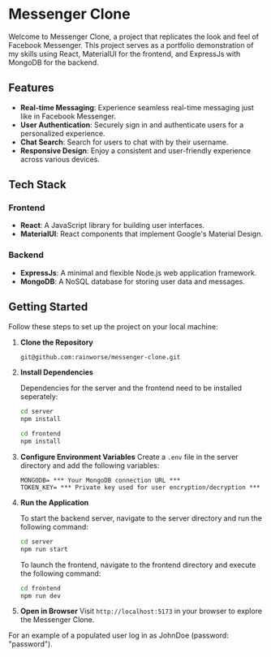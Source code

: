 # Messenger Clone

Welcome to Messenger Clone, a project that replicates the look and feel of Facebook Messenger. This project serves as a portfolio demonstration of my skills using React, MaterialUI for the frontend, and ExpressJs with MongoDB for the backend.

## Features

- **Real-time Messaging**: Experience seamless real-time messaging just like in Facebook Messenger.
- **User Authentication**: Securely sign in and authenticate users for a personalized experience.
- **Chat Search**: Search for users to chat with by their username.
- **Responsive Design**: Enjoy a consistent and user-friendly experience across various devices.

## Tech Stack

### Frontend
- **React**: A JavaScript library for building user interfaces.
- **MaterialUI**: React components that implement Google's Material Design.

### Backend
- **ExpressJs**: A minimal and flexible Node.js web application framework.
- **MongoDB**: A NoSQL database for storing user data and messages.

## Getting Started

Follow these steps to set up the project on your local machine:

1. **Clone the Repository**
   ```bash
   git@github.com:rainworse/messenger-clone.git
   ```

2. **Install Dependencies**

   Dependencies for the server and the frontend need to be installed seperately:
   ```bash
   cd server
   npm install
   ```
   ```bash
   cd frontend
   npm install
   ```

3. **Configure Environment Variables**
   Create a `.env` file in the server directory and add the following variables:
   ```env
   MONGODB= *** Your MongoDB connection URL ***
   TOKEN_KEY= *** Private key used for user encryption/decryption ***
   ```

4. **Run the Application**

   To start the backend server, navigate to the server directory and run the following command:
   ```bash
   cd server
   npm run start
   ```

   To launch the frontend, navigate to the frontend directory and execute the following command:
   ```bash
   cd frontend
   npm run dev
   ```

5. **Open in Browser**
   Visit `http://localhost:5173` in your browser to explore the Messenger Clone.

For an example of a populated user log in as JohnDoe (password: "password").

